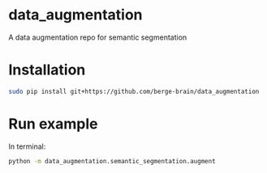 # data_augmentation
A data augmentation repo for semantic segmentation

# Installation
```bash
sudo pip install git+https://github.com/berge-brain/data_augmentation
```
# Run example
In terminal:
```bash
python -m data_augmentation.semantic_segmentation.augment
```